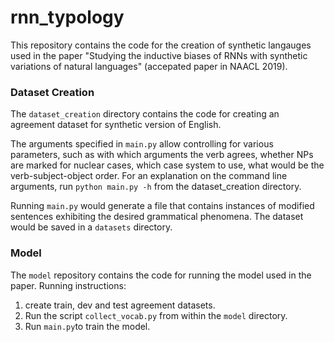 # rnn_typology

This repository contains the code for the creation of synthetic langauges used in the paper "Studying the inductive biases of RNNs
with synthetic variations of natural languages" (accepated paper in NAACL 2019).

### Dataset Creation

The `dataset_creation` directory contains the code for creating an agreement dataset for synthetic version of English.

The arguments specified in `main.py` allow controlling for various parameters, such as with which arguments the verb agrees, whether NPs are marked for nuclear cases, which case system to use, what would be the verb-subject-object order. For an explanation on the command line arguments, run `python main.py -h` from the dataset_creation directory.

Running `main.py` would generate a file that contains instances of modified sentences exhibiting the desired grammatical phenomena. The dataset would be saved in a `datasets` directory.

### Model

The `model` repository contains the code for running the model used in the paper. Running instructions:

1. create train, dev and test agreement datasets.
2. Run the script `collect_vocab.py` from within the `model` directory.
3. Run `main.py`to train the model.
